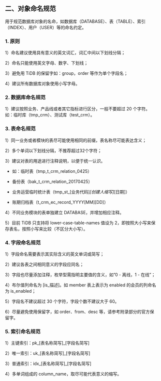 ## 二、对象命名规范

用于规范数据库对象的名命，如数据库（DATABASE）、表（TABLE）、索引（INDEX）、用户（USER）等的命名约定。

### 1. 原则

1）命名建议使用具有意义的英文词汇，词汇中间以下划线分隔；

2）命名只能使用英文字母、数字、下划线；

3）避免用 TiDB 的保留字如：group，order 等作为单个字段名；

4）建议所有数据库对象使用小写字母。

### 2. 数据库命名规范

1）建议按照业务、产品线或者其它指标进行区分，一般不要超过 20
个字符。如：临时库（tmp_crm）、测试库（test_crm）。

### 3. 表命名规范

1）同一业务或者模块的表尽可能使用相同的前缀，表名称尽可能表达含义；

2）多个单词以下划线分隔，不推荐超过32个字符；

3）建议对表的用途进行注释说明，以便于统一认识。

-   如：临时表（tmp_t_crm_relation_0425）

-   备份表（bak_t_crm_relation_20170425）

-   业务运营临时统计表（tmp_st_[业务代码]_[创建人缩写]_[日期]）

-   账期归档表（t_crm_ec_record_YYYY[MM][DD]）

4）不同业务模块的表单独建立 DATABASE，并增加相应注释。

5）目前 TiDB 只支持将 lower-case-table-names 值设为
2，即按照大小写来保存表名，按照小写来比较（不区分大小写）。

### 4. 字段命名规范

1）字段命名需要表示其实际含义的英文单词或简写；

2）建议各表之间相同意义的字段应同名；

3）字段也尽量添加注释，枚举型需指明主要值的含义，如”0 - 离线，1 - 在线”；

4）布尔值列命名为 [is_描述]。如 member 表上表示为 enabled 的会员的列命名为
is_enabled；

5）字段名不建议超过 30 个字符，字段个数不建议大于 60。

6）尽量避免使用保留字，如 order、from、desc 等，请参考附录部分的官方保留字。

### 5. 索引命名规范

1）主键索引：pk_[表名称简写]_[字段名简写]

2）唯一索引：uk_[表名称简写]_[字段名简写]

3）普通索引：idx_[表名称简写]_[字段名简写]

4）多单词组成的 column_name，取尽可能代表意义的缩写。
